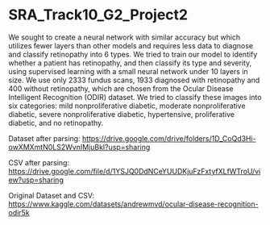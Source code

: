# SRA_Track10_G2_Project2

We sought to create a neural network with similar accuracy but which utilizes fewer layers than other models and requires less data to diagnose and classify retinopathy into 6 types. We tried to train our model to identify whether a patient has retinopathy, and then classify its type and severity, using supervised learning with a small neural network under 10 layers in size. We use only 2333 fundus scans, 1933 diagnosed with retinopathy and 400 without retinopathy, which are chosen from the Ocular Disease Intelligent Recognition (ODIR) dataset. We tried to classify these images into six categories: mild nonproliferative diabetic, moderate nonproliferative diabetic, severe nonproliferative diabetic, hypertensive, proliferative diabetic, and no retinopathy.

Dataset after parsing: https://drive.google.com/drive/folders/1D_CoQd3Hi-owXMXmtN0LS2WvnIMjuBkl?usp=sharing

CSV after parsing: https://drive.google.com/file/d/1YSJQ0DdNCeYUUDKjuFzFxtyfXLfWTroU/view?usp=sharing

Original Dataset and CSV: https://www.kaggle.com/datasets/andrewmvd/ocular-disease-recognition-odir5k
